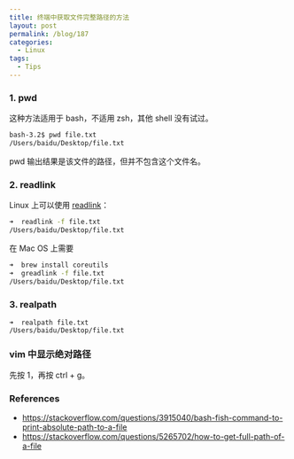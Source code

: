 ```yaml
---
title: 终端中获取文件完整路径的方法
layout: post
permalink: /blog/187
categories:
  - Linux
tags:
  - Tips
---
```


### 1. pwd

这种方法适用于 bash，不适用 zsh，其他 shell 没有试过。

```bash
bash-3.2$ pwd file.txt
/Users/baidu/Desktop/file.txt
```

pwd 输出结果是该文件的路径，但并不包含这个文件名。

### 2. readlink

Linux 上可以使用 [readlink](http://man7.org/linux/man-pages/man1/readlink.1.html)：

```bash
➜  readlink -f file.txt
/Users/baidu/Desktop/file.txt
```
在 Mac OS 上需要
```bash
➜  brew install coreutils
➜  greadlink -f file.txt
/Users/baidu/Desktop/file.txt
```
### 3. realpath

```
➜  realpath file.txt
/Users/baidu/Desktop/file.txt
```

### vim 中显示绝对路径

先按 1，再按 ctrl + g。

### References

- https://stackoverflow.com/questions/3915040/bash-fish-command-to-print-absolute-path-to-a-file
- https://stackoverflow.com/questions/5265702/how-to-get-full-path-of-a-file
